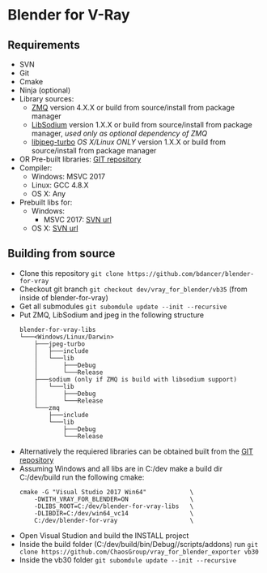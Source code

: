 Blender for V-Ray
=================

Requirements
------------
 - SVN
 - Git
 - Cmake
 - Ninja (optional)
 - Library sources:
     - [ZMQ](http://zeromq.org/) version 4.X.X or build from source/install from package manager
     - [LibSodium](https://download.libsodium.org/) version 1.X.X or build from source/install from package manager, *used only as optional dependency of ZMQ*
     - [libjpeg-turbo](http://libjpeg-turbo.virtualgl.org/) *OS X/Linux ONLY* version 1.X.X or build from source/install from package manager
 - OR Pre-built libraries: [GIT repository](https://github.com/ChaosGroup/vray_for_blender_libs)
 - Compiler:
   - Windows: MSVC 2017
   - Linux: GCC 4.8.X
   - OS X: Any
 - Prebuilt libs for:
   - Windows:
     - MSVC 2017: [SVN url](https://svn.blender.org/svnroot/bf-blender/trunk/lib/win64_vc14)
   - OS X: [SVN url](https://svn.blender.org/svnroot/bf-blender/trunk/lib/darwin)


Building from source
--------------------
 - Clone this repository ```git clone https://github.com/bdancer/blender-for-vray```
 - Checkout git branch ```git checkout dev/vray_for_blender/vb35``` (from inside of blender-for-vray)
 - Get all submodules ```git subomdule update --init --recursive```
 - Put ZMQ, LibSodium and jpeg in the following structure
    ```
    blender-for-vray-libs
    └───<Windows/Linux/Darwin>
        ├───jpeg-turbo
        │   ├───include
        │   └───lib
        │       ├───Debug
        │       └───Release
        ├───sodium (only if ZMQ is build with libsodium support)
        │   └───lib
        │       ├───Debug
        │       └───Release
        └───zmq
            ├───include
            └───lib
                ├───Debug
                └───Release
    ```
 - Alternatively the requiered libraries can be obtained built from the [GIT repository](https://github.com/ChaosGroup/vray_for_blender_libs)
 - Assuming Windows and all libs are in C:/dev make a build dir C:/dev/build run the following cmake:
    ```
    cmake -G "Visual Studio 2017 Win64"            \
        -DWITH_VRAY_FOR_BLENDER=ON                 \
        -DLIBS_ROOT=C:/dev/blender-for-vray-libs   \
        -DLIBDIR=C:/dev/win64_vc14                 \
        C:/dev/blender-for-vray                    \
    ```
 - Open Visual Studion and build the INSTALL project
 - Inside the build folder (C:/dev/build/bin/Debug/<BLEDNER VERSION>/scripts/addons) run ```git clone https://github.com/ChaosGroup/vray_for_blender_exporter vb30```
 - Inside the vb30 folder ```git subomdule update --init --recursive```
